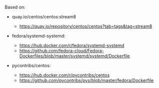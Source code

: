Based on:

- quay.io/centos/centos:stream8
  - https://quay.io/repository/centos/centos?tab=tags&tag=stream8

- fedora/systemd-systemd:
  - https://hub.docker.com/r/fedora/systemd-systemd
  - https://github.com/fedora-cloud/Fedora-Dockerfiles/blob/master/systemd/systemd/Dockerfile
- pycontribs/centos:
  - https://hub.docker.com/r/pycontribs/centos
  - https://github.com/pycontribs/pys/blob/master/fedora/Dockerfile
